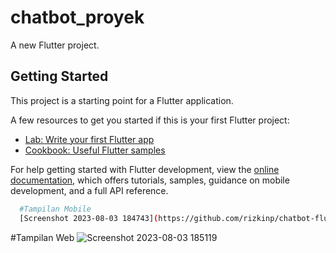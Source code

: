 # chatbot_proyek

A new Flutter project.

## Getting Started

This project is a starting point for a Flutter application.

A few resources to get you started if this is your first Flutter project:

- [Lab: Write your first Flutter app](https://docs.flutter.dev/get-started/codelab)
- [Cookbook: Useful Flutter samples](https://docs.flutter.dev/cookbook)

For help getting started with Flutter development, view the
[online documentation](https://docs.flutter.dev/), which offers tutorials,
samples, guidance on mobile development, and a full API reference.

```bash
  #Tampilan Mobile
  [Screenshot 2023-08-03 184743](https://github.com/rizkinp/chatbot-flutter-wisata-kediri/assets/103366502/c3de7b1e-667e-4b69-bf3f-49f8996f7d63)
```
#Tampilan Web
![Screenshot 2023-08-03 185119](https://github.com/rizkinp/chatbot-flutter-wisata-kediri/assets/103366502/46a084ac-7ab8-4f9e-9caf-3b45a378df1d)
